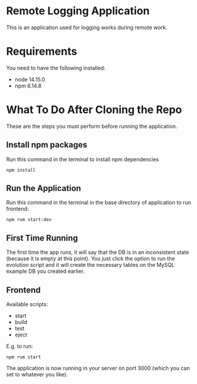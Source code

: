 Remote Logging Application
=====================================

This is an application used for logging works during remote work.

Requirements
============
You need to have the following installed:
* node 14.15.0
* npm 6.14.8

What To Do After Cloning the Repo
=================================

These are the steps you must perform before running the application.

Install npm packages
--------------------
Run this command in the terminal to install npm dependencies

    npm install

Run the Application
-------------------


Run this command in the terminal in the base directory of application to run frontend:

    npm rum start:dev

First Time Running
------------------

The first time the app runs, it will say that the DB is in an inconsistent state (because it is empty at this point). You just click the option to run the evolution script and it will create the necessary tables on the MySQL example DB you created earlier.

Frontend
-------------
Available scripts:
* start
* build
* test
* eject

E.g. to run:

    npm rum start

The application is now running in your server on port 3000 (which you can set to whatever you like).

